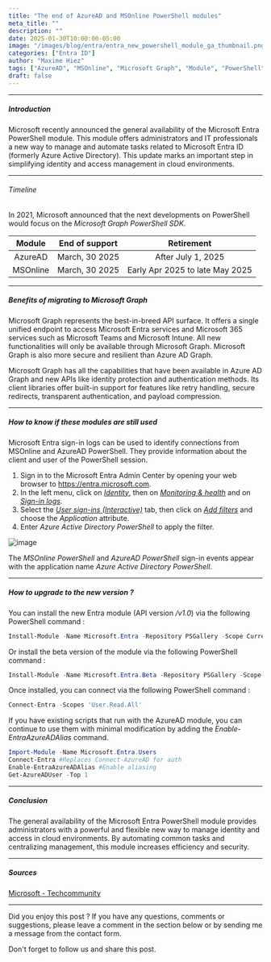 ```yaml
---
title: "The end of AzureAD and MSOnline PowerShell modules"
meta_title: ""
description: ""
date: 2025-01-30T10:00:00-05:00
image: "/images/blog/entra/entra_new_powershell_module_ga_thumbnail.png"
categories: ["Entra ID"]
author: "Maxime Hiez"
tags: ["AzureAD", "MSOnline", "Microsoft Graph", "Module", "PowerShell"]
draft: false
---
```

---

##### Introduction
Microsoft recently announced the general availability of the Microsoft Entra PowerShell module. This module offers administrators and IT professionals a new way to manage and automate tasks related to Microsoft Entra ID (formerly Azure Active Directory). This update marks an important step in simplifying identity and access management in cloud environments.

---

###### Timeline
In 2021, Microsoft announced that the next developments on PowerShell would focus on the *Microsoft Graph PowerShell SDK*.

|   Module   | End of support |           Retirement            |
| :--------: | :------------: | :-----------------------------: |
| AzureAD    | March, 30 2025 | After July 1, 2025              |
| MSOnline   | March, 30 2025 | Early Apr 2025 to late May 2025 |

---

##### Benefits of migrating to Microsoft Graph 
Microsoft Graph represents the best-in-breed API surface. It offers a single unified endpoint to access Microsoft Entra services and Microsoft 365 services such as Microsoft Teams and Microsoft Intune. All new functionalities will only be available through Microsoft Graph. Microsoft Graph is also more secure and resilient than Azure AD Graph.

Microsoft Graph has all the capabilities that have been available in Azure AD Graph and new APIs like identity protection and authentication methods. Its client libraries offer built-in support for features like retry handling, secure redirects, transparent authentication, and payload compression.

---

##### How to know if these modules are still used
Microsoft Entra sign-in logs can be used to identify connections from MSOnline and AzureAD PowerShell. They provide information about the client and user of the PowerShell session.

1. Sign in to the Microsoft Entra Admin Center by opening your web browser to https://entra.microsoft.com.
2. In the left menu, click on *<u>Identity</u>*, then on *<u>Monitoring & health</u>* and on *<u>Sign-in logs</u>*.
3. Select the *<u>User sign-ins (Interactive)</u>* tab, then click on *<u>Add filters</u>* and choose the *Application* attribute.
4. Enter *Azure Active Directory PowerShell* to apply the filter.

![image](/images/blog/entra/entra_new_powershell_module_ga_001.png)

The *MSOnline PowerShell* and *AzureAD PowerShell* sign-in events appear with the application name *Azure Active Directory PowerShell*.

---

##### How to upgrade to the new version ?
You can install the new Entra module (API version */v1.0*) via the following PowerShell command :
```powershell
Install-Module -Name Microsoft.Entra -Repository PSGallery -Scope CurrentUser -Force -AllowClobber 
```

Or install the beta version of the module via the following PowerShell command :
```powershell
Install-Module -Name Microsoft.Entra.Beta -Repository PSGallery -Scope CurrentUser -Force -AllowClobber 
```

Once installed, you can connect via the following PowerShell command :
```powershell
Connect-Entra -Scopes 'User.Read.All'
```

If you have existing scripts that run with the AzureAD module, you can continue to use them with minimal modification by adding the *Enable-EntraAzureADAlias* command.
```powershell
Import-Module -Name Microsoft.Entra.Users
Connect-Entra #Replaces Connect-AzureAD for auth
Enable-EntraAzureADAlias #Enable aliasing
Get-AzureADUser -Top 1
```

---

##### Conclusion
The general availability of the Microsoft Entra PowerShell module provides administrators with a powerful and flexible new way to manage identity and access in cloud environments. By automating common tasks and centralizing management, this module increases efficiency and security.

---

##### Sources
[Microsoft - Techcommunity](https://techcommunity.microsoft.com/blog/microsoft-entra-blog/microsoft-entra-powershell-module-now-generally-available/4365718)

---


Did you enjoy this post ? If you have any questions, comments or suggestions, please leave a comment in the section below or by sending me a message from the contact form.

Don't forget to follow us and share this post.